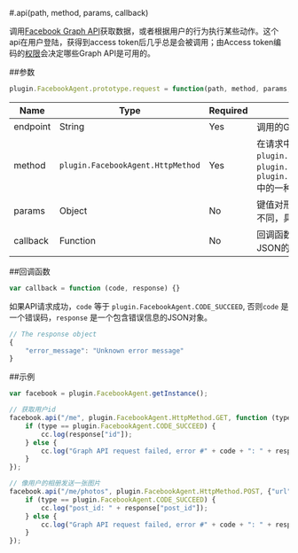 #.api(path, method, params, callback)

调用[Facebook Graph API](http://developers.facebook.com/docs/reference/api/)获取数据，或者根据用户的行为执行某些动作。这个api在用户登陆，获得到access token后几乎总是会被调用；由Access token编码的[权限](https://developers.facebook.com/docs/facebook-login/permissions/)会决定哪些Graph API是可用的。

##参数

```javascript
plugin.FacebookAgent.prototype.request = function(path, method, params, callback){}
```

|Name|Type|Required|Description|
|----|----|--------|-----------|
|endpoint|String|Yes|调用的Graph API端点。|
|method|`plugin.FacebookAgent.HttpMethod`|Yes|在请求中使用的HTTP方法，可以是 `plugin.FacebookAgent.HttpMethod.GET`, `plugin.FacebookAgent.HttpMethod.POST`, `plugin.FacebookAgent.HttpMethod.DELETE`中的一种。|
|params|Object|No|键值对形式的参数，每个端点的可用的参数不同，具体可以参看 [Graph API Reference](https://developers.facebook.com/docs/graph-api/reference/)|
|callback|Function|No|回调函数，参数包含一个结果码和一个JSON的response对象。|

##回调函数

```javascript
var callback = function (code, response) {}
```

如果API请求成功，`code` 等于 `plugin.FacebookAgent.CODE_SUCCEED`, 否则`code` 是一个错误码，`response` 是一个包含错误信息的JSON对象。

```javascript
// The response object 
{
    "error_message": "Unknown error message"
}
```

##示例

```javascript
var facebook = plugin.FacebookAgent.getInstance();

// 获取用户id
facebook.api("/me", plugin.FacebookAgent.HttpMethod.GET, function (type, response) {
    if (type == plugin.FacebookAgent.CODE_SUCCEED) {
        cc.log(response["id"]);
    } else {
        cc.log("Graph API request failed, error #" + code + ": " + response);
    }
});

// 像用户的相册发送一张图片
facebook.api("/me/photos", plugin.FacebookAgent.HttpMethod.POST, {"url": "http://files.cocos2d-x.org/images/orgsite/logo.png"}, function (type, response) {
    if (type == plugin.FacebookAgent.CODE_SUCCEED) {
        cc.log("post_id: " + response["post_id"]);
    } else {
        cc.log("Graph API request failed, error #" + code + ": " + response);
    }
});

```
